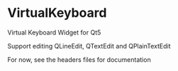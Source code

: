 VirtualKeyboard
===============

Virtual Keyboard Widget for Qt5

Support editing QLineEdit, QTextEdit and QPlainTextEdit


For now, see the headers files for documentation
